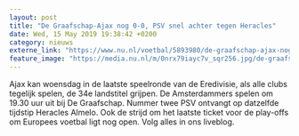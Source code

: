 ```yaml
---
layout: post
title: "De Graafschap-Ajax nog 0-0, PSV snel achter tegen Heracles"
date: Wed, 15 May 2019 19:38:42 +0200
category: nieuws
externe_link: "https://www.nu.nl/voetbal/5893980/de-graafschap-ajax-nog-0-0-psv-snel-achter-tegen-heracles.html"
feature_image: "https://media.nu.nl/m/0nrx79iayc7v_sqr256.jpg/de-graafschap-ajax-nog-0-0-psv-snel-achter-tegen-heracles.jpg"
---
```


Ajax kan woensdag in de laatste speelronde van de Eredivisie, als alle clubs tegelijk spelen, de 34e landstitel grijpen. De Amsterdammers spelen om 19.30 uur uit bij De Graafschap. Nummer twee PSV ontvangt op datzelfde tijdstip Heracles Almelo. Ook de strijd om het laatste ticket voor de play-offs om Europees voetbal ligt nog open. Volg alles in ons liveblog.
